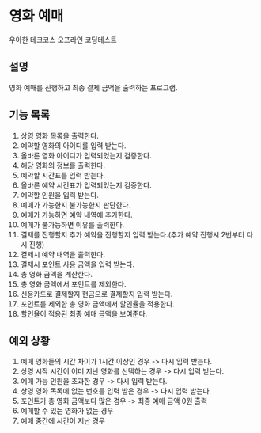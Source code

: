 # 영화 예매
우아한 테크코스 오프라인 코딩테스트

## 설명
영화 예매를 진행하고 최종 결제 금액을 출력하는 프로그램.

## 기능 목록
1. 상영 영화 목록을 출력한다.
2. 예약할 영화의 아이디를 입력 받는다.
3. 올바른 영화 아이디가 입력되었는지 검증한다.
4. 해당 영화의 정보를 출력한다.
5. 예약할 시간표를 입력 받는다.
6. 올바른 예약 시간표가 입력되었는지 검증한다.
7. 예약할 인원을 입력 받는다.
8. 예매가 가능한지 불가능한지 판단한다.
9. 예매가 가능하면 예약 내역에 추가한다.
10. 예매가 불가능하면 이유를 출력한다.
11. 결제를 진행할지 추가 예약을 진행할지 입력 받는다.(추가 예약 진행시 2번부터 다시 진행)
12. 결제시 예약 내역을 출력한다.
13. 결제시 포인트 사용 금액을 입력 받는다.
14. 총 영화 금액을 계산한다.
15. 총 영화 금액에서 포인트를 제외한다.
16. 신용카드로 결제할지 현금으로 결제할지 입력 받는다.
17. 포인트를 제외한 총 영화 금액에서 할인율을 적용한다.
18. 할인율이 적용된 최종 예매 금액을 보여준다.

## 예외 상황
1. 예매 영화들의 시간 차이가 1시간 이상인 경우 -> 다시 입력 받는다.
2. 상영 시작 시간이 이미 지난 영화를 선택하는 경우 -> 다시 입력 받는다.
3. 예매 가능 인원을 초과한 경우 -> 다시 입력 받는다.
4. 상영 영화 목록에 없는 번호를 입력 받은 경우 -> 다시 입력 받는다.
5. 포인트가 총 영화 금액보다 많은 경우 -> 최종 예매 금액 0원 출력
6. 예매할 수 있는 영화가 없는 경우
7. 예매 중간에 시간이 지난 경우
